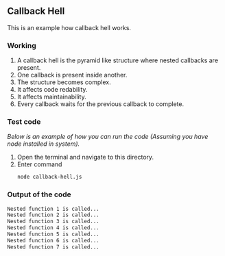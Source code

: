 ## Callback Hell

This is an example how callback hell works.

### Working
1. A callback hell is the pyramid like structure where nested callbacks are present.
2. One callback is present inside another.
3. The structure becomes complex.
4. It affects code redability.
5. It affects maintainability.
6. Every callback waits for the previous callback to complete.

### Test code

_Below is an example of how you can run the code (Assuming you have node installed in system)._

1. Open the terminal and navigate to this directory.
2. Enter command
   ```sh
   node callback-hell.js
   ```
### Output of the code

   ```sh
   Nested function 1 is called...
   Nested function 2 is called...
   Nested function 3 is called...
   Nested function 4 is called...
   Nested function 5 is called...
   Nested function 6 is called...
   Nested function 7 is called...
   ```
